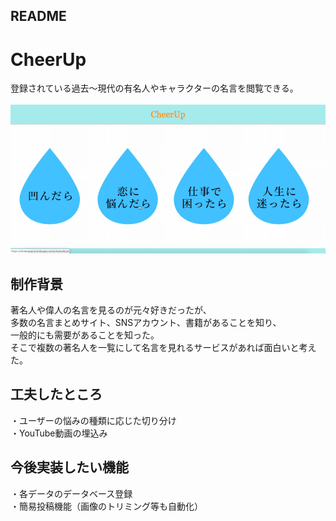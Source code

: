 ## README

# CheerUp
登録されている過去～現代の有名人やキャラクターの名言を閲覧できる。
<br>
<br>
![cheerup](cheerup.gif)


## 制作背景
著名人や偉人の名言を見るのが元々好きだったが、<br>
多数の名言まとめサイト、SNSアカウント、書籍があることを知り、<br>
一般的にも需要があることを知った。<br>
そこで複数の著名人を一覧にして名言を見れるサービスがあれば面白いと考えた。

## 工夫したところ
・ユーザーの悩みの種類に応じた切り分け<br>
・YouTube動画の埋込み

## 今後実装したい機能
・各データのデータベース登録<br>
・簡易投稿機能（画像のトリミング等も自動化）
